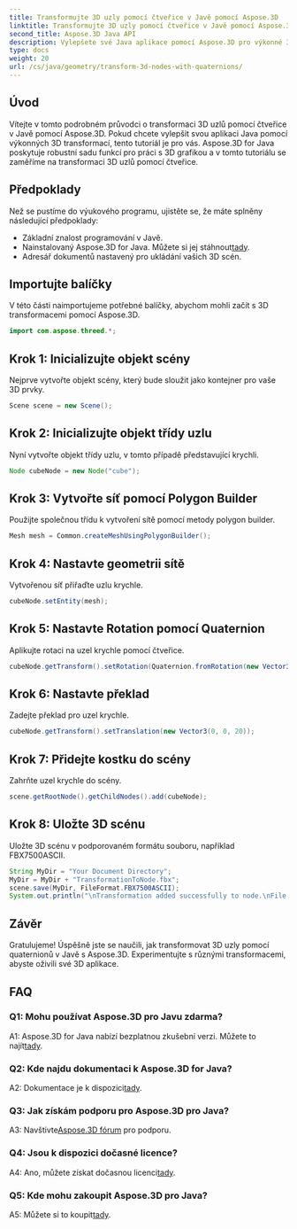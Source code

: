 ```yaml
---
title: Transformujte 3D uzly pomocí čtveřice v Javě pomocí Aspose.3D
linktitle: Transformujte 3D uzly pomocí čtveřice v Javě pomocí Aspose.3D
second_title: Aspose.3D Java API
description: Vylepšete své Java aplikace pomocí Aspose.3D pro výkonné 3D transformace. Naučte se transformovat uzly pomocí čtveřice v tomto podrobném průvodci.
type: docs
weight: 20
url: /cs/java/geometry/transform-3d-nodes-with-quaternions/
---
```

## Úvod

Vítejte v tomto podrobném průvodci o transformaci 3D uzlů pomocí čtveřice v Javě pomocí Aspose.3D. Pokud chcete vylepšit svou aplikaci Java pomocí výkonných 3D transformací, tento tutoriál je pro vás. Aspose.3D for Java poskytuje robustní sadu funkcí pro práci s 3D grafikou a v tomto tutoriálu se zaměříme na transformaci 3D uzlů pomocí čtveřice.

## Předpoklady

Než se pustíme do výukového programu, ujistěte se, že máte splněny následující předpoklady:

- Základní znalost programování v Javě.
-  Nainstalovaný Aspose.3D for Java. Můžete si jej stáhnout[tady](https://releases.aspose.com/3d/java/).
- Adresář dokumentů nastavený pro ukládání vašich 3D scén.

## Importujte balíčky

V této části naimportujeme potřebné balíčky, abychom mohli začít s 3D transformacemi pomocí Aspose.3D.

```java
import com.aspose.threed.*;
```

## Krok 1: Inicializujte objekt scény

Nejprve vytvořte objekt scény, který bude sloužit jako kontejner pro vaše 3D prvky.

```java
Scene scene = new Scene();
```

## Krok 2: Inicializujte objekt třídy uzlu

Nyní vytvořte objekt třídy uzlu, v tomto případě představující krychli.

```java
Node cubeNode = new Node("cube");
```

## Krok 3: Vytvořte síť pomocí Polygon Builder

Použijte společnou třídu k vytvoření sítě pomocí metody polygon builder.

```java
Mesh mesh = Common.createMeshUsingPolygonBuilder();
```

## Krok 4: Nastavte geometrii sítě

Vytvořenou síť přiřaďte uzlu krychle.

```java
cubeNode.setEntity(mesh);
```

## Krok 5: Nastavte Rotation pomocí Quaternion

Aplikujte rotaci na uzel krychle pomocí čtveřice.

```java
cubeNode.getTransform().setRotation(Quaternion.fromRotation(new Vector3(0, 1, 0), new Vector3(0.3, 0.5, 0.1)));
```

## Krok 6: Nastavte překlad

Zadejte překlad pro uzel krychle.

```java
cubeNode.getTransform().setTranslation(new Vector3(0, 0, 20));
```

## Krok 7: Přidejte kostku do scény

Zahrňte uzel krychle do scény.

```java
scene.getRootNode().getChildNodes().add(cubeNode);
```

## Krok 8: Uložte 3D scénu

Uložte 3D scénu v podporovaném formátu souboru, například FBX7500ASCII.

```java
String MyDir = "Your Document Directory";
MyDir = MyDir + "TransformationToNode.fbx";
scene.save(MyDir, FileFormat.FBX7500ASCII);
System.out.println("\nTransformation added successfully to node.\nFile saved at " + MyDir);
```

## Závěr

Gratulujeme! Úspěšně jste se naučili, jak transformovat 3D uzly pomocí quaternionů v Javě s Aspose.3D. Experimentujte s různými transformacemi, abyste oživili své 3D aplikace.

## FAQ

### Q1: Mohu používat Aspose.3D pro Javu zdarma?

A1: Aspose.3D for Java nabízí bezplatnou zkušební verzi. Můžete to najít[tady](https://releases.aspose.com/).

### Q2: Kde najdu dokumentaci k Aspose.3D for Java?

 A2: Dokumentace je k dispozici[tady](https://reference.aspose.com/3d/java/).

### Q3: Jak získám podporu pro Aspose.3D pro Java?

 A3: Navštivte[Aspose.3D fórum](https://forum.aspose.com/c/3d/18) pro podporu.

### Q4: Jsou k dispozici dočasné licence?

 A4: Ano, můžete získat dočasnou licenci[tady](https://purchase.aspose.com/temporary-license/).

### Q5: Kde mohu zakoupit Aspose.3D pro Java?

 A5: Můžete si to koupit[tady](https://purchase.aspose.com/buy).